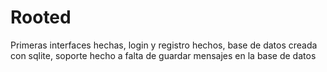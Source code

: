 # Rooted

Primeras interfaces hechas, login y registro hechos, base de datos creada con sqlite, soporte hecho a falta de guardar mensajes en la base de datos